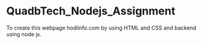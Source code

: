 # QuadbTech_Nodejs_Assignment
 To create this webpage hodlinfo.com by using HTML and CSS and backend using node js.
